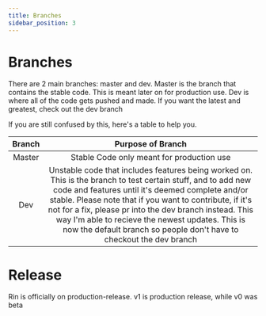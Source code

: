 ```yaml
---
title: Branches
sidebar_position: 3
---
```


# Branches

There are 2 main branches: master and dev. Master is the branch that contains the stable code. This is meant later on for production use. Dev is where all of the code gets pushed and made. If you want the latest and greatest, check out the dev branch
  
If you are still confused by this, here's a table to help you.

| Branch | Purpose of Branch |
|  :--:  |    :--:           |
| Master | Stable Code only meant for production use |
| Dev | Unstable code that includes features being worked on. This is the branch to test certain stuff, and to add new code and features until it's deemed complete and/or stable. Please note that if you want to contribute, if it's not for a fix, please pr into the dev branch instead. This way I'm able to recieve the newest updates. This is now the default branch so people don't have to checkout the dev branch |

# Release

Rin is officially on production-release. v1 is production release, while v0 was beta

